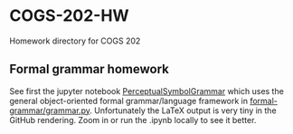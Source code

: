 # COGS-202-HW

Homework directory for COGS 202

## Formal grammar homework

See first the jupyter notebook
[PerceptualSymbolGrammar](formal-grammar/PerceptualSymbolGrammar.ipynb)
which uses the general object-oriented formal grammar/language framework in
[formal-grammar/grammar.py](formal-grammar/grammar.py). Unfortunately the LaTeX output 
is very tiny in the GitHub rendering. Zoom in or run the .ipynb locally to see it better.
